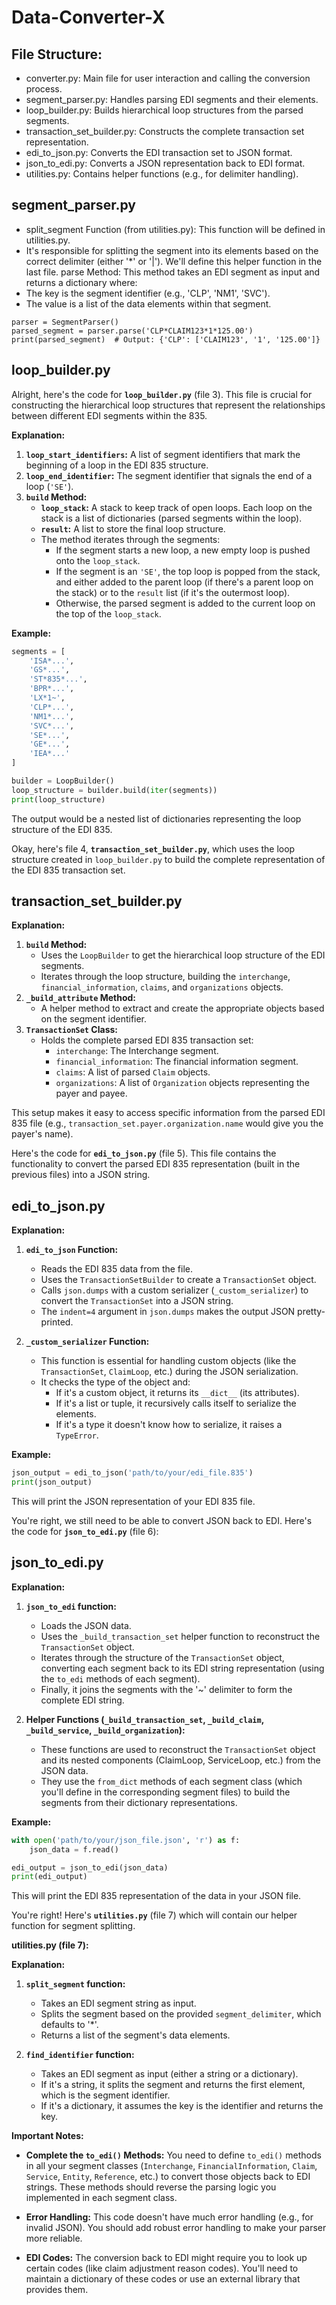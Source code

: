 # Data-Converter-X





## File Structure:
- converter.py: Main file for user interaction and calling the conversion process.
- segment_parser.py: Handles parsing EDI segments and their elements.
- loop_builder.py: Builds hierarchical loop structures from the parsed segments.
- transaction_set_builder.py: Constructs the complete transaction set representation.
- edi_to_json.py: Converts the EDI transaction set to JSON format.
- json_to_edi.py: Converts a JSON representation back to EDI format.
- utilities.py: Contains helper functions (e.g., for delimiter handling).


## segment_parser.py

- split_segment Function (from utilities.py): This function will be defined in utilities.py. 
- It's responsible for splitting the segment into its elements based on the correct delimiter (either '*' or '|'). We'll define this helper function in the last file.
parse Method: This method takes an EDI segment as input and returns a dictionary where:
- The key is the segment identifier (e.g., 'CLP', 'NM1', 'SVC').
- The value is a list of the data elements within that segment.

```
parser = SegmentParser()
parsed_segment = parser.parse('CLP*CLAIM123*1*125.00')
print(parsed_segment)  # Output: {'CLP': ['CLAIM123', '1', '125.00']} 
```


## loop_builder.py
Alright, here's the code for **`loop_builder.py`** (file 3). This file is crucial for constructing the hierarchical loop structures that represent the relationships between different EDI segments within the 835.

**Explanation:**

1. **`loop_start_identifiers`:** A list of segment identifiers that mark the beginning of a loop in the EDI 835 structure.
2. **`loop_end_identifier`:** The segment identifier that signals the end of a loop (`'SE'`).
3. **`build` Method:**
    - **`loop_stack`:** A stack to keep track of open loops. Each loop on the stack is a list of dictionaries (parsed segments within the loop).
    - **`result`:**  A list to store the final loop structure.
    - The method iterates through the segments:
        - If the segment starts a new loop, a new empty loop is pushed onto the `loop_stack`.
        - If the segment is an `'SE'`, the top loop is popped from the stack, and either added to the parent loop (if there's a parent loop on the stack) or to the `result` list (if it's the outermost loop).
        - Otherwise, the parsed segment is added to the current loop on the top of the `loop_stack`. 

**Example:**

```python
segments = [
    'ISA*...',
    'GS*...',
    'ST*835*...',
    'BPR*...',
    'LX*1~',
    'CLP*...',
    'NM1*...', 
    'SVC*...',
    'SE*...',
    'GE*...',
    'IEA*...'
]

builder = LoopBuilder()
loop_structure = builder.build(iter(segments))
print(loop_structure) 
```

The output would be a nested list of dictionaries representing the loop structure of the EDI 835. 

Okay, here's file 4, **`transaction_set_builder.py`**, which uses the loop structure created in `loop_builder.py` to build the complete representation of the EDI 835 transaction set.

## transaction_set_builder.py

**Explanation:**

1. **`build` Method:** 
   - Uses the `LoopBuilder` to get the hierarchical loop structure of the EDI segments.
   - Iterates through the loop structure, building the `interchange`, `financial_information`, `claims`, and `organizations` objects.
2. **`_build_attribute` Method:** 
   - A helper method to extract and create the appropriate objects based on the segment identifier. 
3. **`TransactionSet` Class:**
   - Holds the complete parsed EDI 835 transaction set:
      - `interchange`: The Interchange segment.
      - `financial_information`: The financial information segment.
      - `claims`: A list of parsed `Claim` objects. 
      - `organizations`: A list of `Organization` objects representing the payer and payee.

This setup makes it easy to access specific information from the parsed EDI 835 file (e.g., `transaction_set.payer.organization.name` would give you the payer's name).

Here's the code for **`edi_to_json.py`** (file 5). This file contains the functionality to convert the parsed EDI 835 representation (built in the previous files) into a JSON string.

## edi_to_json.py 


**Explanation:**

1. **`edi_to_json` Function:**
   - Reads the EDI 835 data from the file.
   - Uses the `TransactionSetBuilder` to create a `TransactionSet` object.
   - Calls `json.dumps` with a custom serializer (`_custom_serializer`) to convert the `TransactionSet` into a JSON string.
   - The `indent=4` argument in `json.dumps` makes the output JSON pretty-printed. 

2. **`_custom_serializer` Function:**
   - This function is essential for handling custom objects (like the `TransactionSet`, `ClaimLoop`, etc.) during the JSON serialization. 
   - It checks the type of the object and:
      - If it's a custom object, it returns its `__dict__` (its attributes).
      - If it's a list or tuple, it recursively calls itself to serialize the elements.
      - If it's a type it doesn't know how to serialize, it raises a `TypeError`.

**Example:**

```python
json_output = edi_to_json('path/to/your/edi_file.835')
print(json_output)
```

This will print the JSON representation of your EDI 835 file. 
 

You're right, we still need to be able to convert JSON back to EDI. Here's the code for **`json_to_edi.py`** (file 6):

## json_to_edi.py 

**Explanation:**

1. **`json_to_edi` function:** 
   - Loads the JSON data.
   - Uses the `_build_transaction_set` helper function to reconstruct the `TransactionSet` object.
   - Iterates through the structure of the `TransactionSet` object, converting each segment back to its EDI string representation (using the `to_edi` methods of each segment).
   - Finally, it joins the segments with the '~' delimiter to form the complete EDI string.

2. **Helper Functions (`_build_transaction_set`, `_build_claim`, `_build_service`, `_build_organization`):**
   - These functions are used to reconstruct the `TransactionSet` object and its nested components (ClaimLoop, ServiceLoop, etc.) from the JSON data. 
   - They use the `from_dict` methods of each segment class (which you'll define in the corresponding segment files) to build the segments from their dictionary representations.

**Example:**

```python
with open('path/to/your/json_file.json', 'r') as f:
    json_data = f.read()

edi_output = json_to_edi(json_data)
print(edi_output)
```

This will print the EDI 835 representation of the data in your JSON file.

You're right! Here's **`utilities.py`** (file 7) which will contain our helper function for segment splitting.

**utilities.py (file 7):**


**Explanation:**

1. **`split_segment` function:**
   - Takes an EDI segment string as input.
   - Splits the segment based on the provided `segment_delimiter`, which defaults to '*'.
   - Returns a list of the segment's data elements.

2. **`find_identifier` function:**
   - Takes an EDI segment as input (either a string or a dictionary).
   - If it's a string, it splits the segment and returns the first element, which is the segment identifier.
   - If it's a dictionary, it assumes the key is the identifier and returns the key.

**Important Notes:**

* **Complete the `to_edi()` Methods:** You need to define `to_edi()` methods in all your segment classes (`Interchange`, `FinancialInformation`, `Claim`, `Service`, `Entity`, `Reference`, etc.) to convert those objects back to EDI strings. These methods should reverse the parsing logic you implemented in each segment class.

* **Error Handling:**  This code doesn't have much error handling (e.g., for invalid JSON). You should add robust error handling to make your parser more reliable.

* **EDI Codes:** The conversion back to EDI might require you to look up certain codes (like claim adjustment reason codes). You'll need to maintain a dictionary of these codes or use an external library that provides them. 








